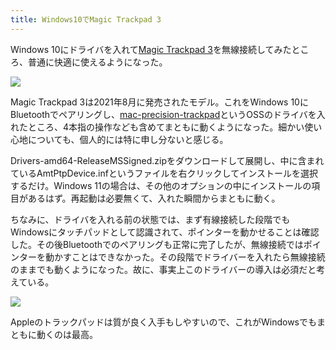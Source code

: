 ```yaml
---
title: Windows10でMagic Trackpad 3
---
```

Windows 10にドライバを入れて[Magic Trackpad 3](https://www.amazon.co.jp/dp/B09BTT6FJ9)を無線接続してみたところ、普通に快適に使えるようになった。

![](https://lh5.googleusercontent.com/36J2QLsa80t5GNcPiJeckAoRFhkIB0QV2jqU37TgyiR3bS8npUahc1HTR4sfHrU6AFMd9gH3CIy6ZsCwuJJidLM_vbGdSwdMqRU8FiooGTd1yHn7qwzbZmGid1jYNi3t8k-F42AK2gVr_RMV4A2bp0MXtKuNdYnM6spp_bY6HMD0dvhSVFepN4EB-vRZsA)

Magic Trackpad 3は2021年8月に発売されたモデル。これをWindows 10にBluetoothでペアリングし、[mac-precision-trackpad](https://github.com/imbushuo/mac-precision-touchpad)というOSSのドライバを入れたところ、4本指の操作なども含めてまともに動くようになった。細かい使い心地についても、個人的には特に申し分ないと感じる。

Drivers-amd64-ReleaseMSSigned.zipをダウンロードして展開し、中に含まれているAmtPtpDevice.infというファイルを右クリックしてインストールを選択するだけ。Windows 11の場合は、その他のオプションの中にインストールの項目があるはず。再起動は必要無くて、入れた瞬間からまともに動く。

ちなみに、ドライバを入れる前の状態では、まず有線接続した段階でもWindowsにタッチパッドとして認識されて、ポインターを動かせることは確認した。その後Bluetoothでのペアリングも正常に完了したが、無線接続ではポインターを動かすことはできなかった。その段階でドライバーを入れたら無線接続のままでも動くようになった。故に、事実上このドライバーの導入は必須だと考えている。

![](https://lh4.googleusercontent.com/X4y5nD1RvS-jXINear8tgTdFNKSETCw9zvIkfkpLj0lKu78ufSrPgTllOQYDjDGhUVnh_jzglq8aO8wGSe4deQhiaRmny2PsUdaosmdZE071cmHq9or_2JLvaDquQY9RIUob4NkNkldpJNHtQ4hSopLSPSca34zDbyncU3XHsjUBwQvDuEp619aneltFDw)

Appleのトラックパッドは質が良く入手もしやすいので、これがWindowsでもまともに動くのは最高。
